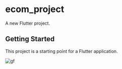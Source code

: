 # ecom_project

A new Flutter project.

## Getting Started

This project is a starting point for a Flutter application.


![gf](https://github.com/SANKARAMDAS/minimal_shop/assets/31897843/f10b3ce5-62c8-4956-9cb9-f87c20954134)
